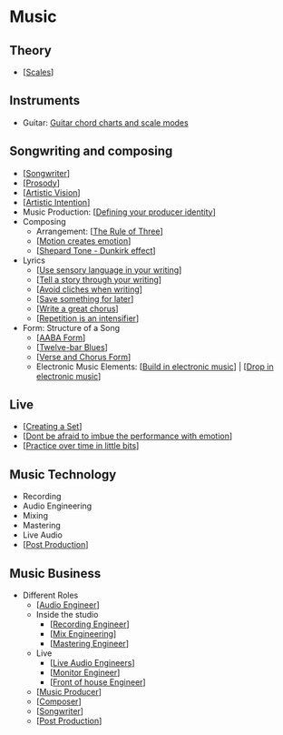 # Music

## Theory

- [[Scales]]

## Instruments

- Guitar: [Guitar chord charts and scale modes](https://github.com/chinsingh/notes/raw/main/attachments/guitar-chord-charts-and-scale-modes.pdf)

## Songwriting and composing

- [[Songwriter]]
- [[Prosody]]
- [[Artistic Vision]]
- [[Artistic Intention]]
- Music Production: [[Defining your producer identity]]
- Composing
  - Arrangement: [[The Rule of Three]]
  - [[Motion creates emotion]]
  - [[Shepard Tone - Dunkirk effect]]
- Lyrics
  - [[Use sensory language in your writing]]
  - [[Tell a story through your writing]]
  - [[Avoid cliches when writing]]
  - [[Save something for later]]
  - [[Write a great chorus]]
  - [[Repetition is an intensifier]]
- Form: Structure of a Song
  - [[AABA Form]]
  - [[Twelve-bar Blues]]
  - [[Verse and Chorus Form]]
  - Electronic Music Elements: [[Build in electronic music]] | [[Drop in electronic music]]

## Live

- [[Creating a Set]]
- [[Dont be afraid to imbue the performance with emotion]]
- [[Practice over time in little bits]]

## Music Technology

- Recording
- Audio Engineering
- Mixing
- Mastering
- Live Audio
- [[Post Production]]

## Music Business

- Different Roles
  - [[Audio Engineer]]
  - Inside the studio
    - [[Recording Engineer]]
    - [[Mix Engineering]]
    - [[Mastering Engineer]]
  - Live
    - [[Live Audio Engineers]]
    - [[Monitor Engineer]]
    - [[Front of house Engineer]]
  - [[Music Producer]]
  - [[Composer]]
  - [[Songwriter]]
  - [[Post Production]]

[//begin]: # "Autogenerated link references for markdown compatibility"
[Scales]: Scales.md "Scales"
[Songwriter]: Songwriter.md "Songwriter"
[Prosody]: Prosody.md "Prosody"
[Artistic Vision]: <Artistic Vision.md> "Artistic Vision"
[Artistic Intention]: <Artistic Intention.md> "Artistic Intention"
[Defining your producer identity]: <Defining your producer identity.md> "Defining your producer identity"
[The Rule of Three]: <The Rule of Three.md> "The Rule of Three"
[Motion creates emotion]: <Motion creates emotion.md> "Motion creates emotion"
[Shepard Tone - Dunkirk effect]: <Shepard Tone - Dunkirk effect.md> "Shepard Tone - Dunkirk effect"
[Use sensory language in your writing]: <Use sensory language in your writing.md> "Use sensory language in your writing"
[Tell a story through your writing]: <Tell a story through your writing.md> "Tell a story through your writing"
[Avoid cliches when writing]: <Avoid cliches when writing.md> "Avoid cliches when writing"
[Save something for later]: <Save something for later.md> "Save something for later"
[Write a great chorus]: <Write a great chorus.md> "Write a great chorus"
[Repetition is an intensifier]: <Repetition is an intensifier.md> "Repetition is an intensifier"
[AABA Form]: <AABA Form.md> "AABA Form"
[Twelve-bar Blues]: <Twelve-bar Blues.md> "12 bar Blues"
[Verse and Chorus Form]: <Verse and Chorus Form.md> "Verse and Chorus Form"
[Build in electronic music]: <Build in electronic music.md> "Build in electronic music"
[Drop in electronic music]: <Drop in electronic music.md> "Drop in electronic music"
[Creating a Set]: <Creating a Set.md> "Creating a Set"
[Dont be afraid to imbue the performance with emotion]: <Dont be afraid to imbue the performance with emotion.md> "Dont be afraid to imbue the performance with emotion"
[Practice over time in little bits]: <Practice over time in little bits.md> "Practice over time in little bits"
[Post Production]: <Post Production.md> "Post Production"
[Audio Engineer]: <Audio Engineer.md> "Audio Engineer"
[Recording Engineer]: <Recording Engineer.md> "Recording Engineer"
[Mix Engineering]: <Mix Engineering.md> "Mix Engineering"
[Mastering Engineer]: <Mastering Engineer.md> "Mastering Engineer"
[Live Audio Engineers]: <Live Audio Engineers.md> "Live Audio Engineers"
[Monitor Engineer]: <Monitor Engineer.md> "Monitor Engineer"
[Front of house Engineer]: <Front of house Engineer.md> "Front of house Engineer"
[Music Producer]: <Music Producer.md> "Music Producer"
[Composer]: Composer.md "Composer"
[//end]: # "Autogenerated link references"